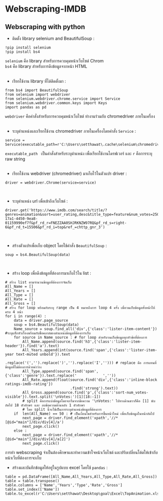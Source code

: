 # Webscraping-IMDB
## Webscraping with python
- ติดตั้ง library selenium and BeautifulSoup :
```
!pip install selenium
!pip install bs4
```
```selenium``` คือ library สำหรับการควบคุมหน้าเว็บไซต์ Chrom
<br />```bs4``` คือ library สำหรับการดึงข้อมูลจากหน้า HTML
<br />
<br />

- เรียกใช้งาน library ที่ได้ติดตั้งมา :
```
from bs4 import BeautifulSoup
from selenium import webdriver
from selenium.webdriver.chrome.service import Service
from selenium.webdriver.common.keys import Keys
import pandas as pd
```
```webdriver``` คือคำสั่งสำหรับการควบคุมหน้าเว็บไซต์ ทำงานร่วมกับ chromedriver ภายในเครื่อง
<br />
<br />

- ระบุตำแหน่งและเรียกใช้งาน chromedriver ภายในเครื่องโดยคำสั่ง ```Service``` :
```
service = Service(executable_path=r'C:\Users\setthawat\.cache\selenium\chromedriver\win32\114.0.5735.90\chromedriver')
```
```executable_path ``` เป็นคำสั่งสำหรับระบุตำแหน่ง เพื่อเรียกใช้งานไดรฟเวอร์ และ ```r``` คือการระบุ raw string
<br />
<br />

- เรียกใช้งาน webdriver (chromedriver) มาเก็บไว้ในตัวแปร driver :
```
driver = webdriver.Chrome(service=service)
```
<br />

- ระบุตำแหน่ง url เพื่อเข้าถึงเว็บไซต์ :
```
driver.get('https://www.imdb.com/search/title/?genres=animation&sort=user_rating,desc&title_type=feature&num_votes=25000,&pf_rd_m=A2FGELUUNOQJNL&pf_rd_p=94365f40-17a1-4450-9ea8-01159990ef7f&pf_rd_r=FNEZZAA0SHJRKNZW97RQ&pf_rd_s=right-6&pf_rd_t=15506&pf_rd_i=top&ref_=chttp_gnr_3')
```
<br />

- สร้างตัวแปรเพื่อเก็บ object โดยใช้คำสั่ง ```BeautifulSoup``` :
```
soup = bs4.BeautifulSoup(data) 
```
<br />

- สร้าง loop เพื่อดึงข้อมูลที่ต้องการมาเก็บไว้ใน list :
```
# สร้าง list ตามจำนวนข้อมูลที่ต้องการจัดเก็บ
All_Name = []
All_Years = []
All_Type = []
All_Rate = []
All_Gross = []
# สร้าง for loop พร้อมกับระบุ range เป็น 4 หมายถึงการ loop 4 ครั้ง เพื่อวนเก็บข้อมูลทั้งหน้าให้ครบ 4 หน้า
for i in range(4) :
    data = driver.page_source
    soup = bs4.BeautifulSoup(data) 
    Name_source = soup.find_all('div',{'class':'lister-item-content'}) #ระบุแท็กหัวเรื่องพร้อมกับชื่อคลาสของตำแหน่งข้อมูลที่ต้องการเก็บ
    for source in Name_source : # for loop สำหรับวนเก็บข้อมูลทุกหัวข้อที่ต้องการ
        All_Name.append(source.find('h3',{'class':'lister-item-header'}).find('a').text)
        All_Years.append(int(source.find('span',{'class':'lister-item-year text-muted unbold'}).text
                             .replace('(','').replace(')','').replace('I',''))) # replace คือ การแทนที่ข้อมูลที่ไม่ต้องการด้วยค่าว่าง
        All_Type.append(source.find('span',{'class':'genre'}).text.replace('            ',''))
        All_Rate.append(float(source.find('div',{'class':'inline-block ratings-imdb-rating'})
                              .find('strong').text))    
        All_Gross.append(source.find('p',{'class':'sort-num_votes-visible'}).text.split('\nVotes:')[1][18:-1]) 
        # split คือการแบ่งข้อมูลโดยจะเริ่มจากข้อความ '\nVotes:' ไปทางด้านขวาก็คือ [1] นับถัดไป 18 ตัวอักษร และ ลบข้อความด้านหลัง 1 ตัวอักษร
        # โดย split นี้จะใช้เป็นการระบุตำแหน่งข้อมูลที่ต้องการ
    if  len(All_Name) == 50 : # เป็นเงื่อนไขสำหรับการขึ้นหน้าใหม่ เพื่อเก็บข้อมูลในหน้าถัดไป
        next_page = driver.find_element('xpath','//*[@id="main"]/div/div[4]/a')
        next_page.click()
    else :
        next_page = driver.find_element('xpath','//*[@id="main"]/div/div[4]/a[2]')
        next_page.click()
```
การทำ webscraping จำเป็นต้องศึกษาและทำความเข้าใจหน้าเว็บไซต์ และปรับเปลี่ยนโค้ตให้เข้ากับหน้าเว็บที่ต้องการจะเก็บ
<br />

- สร้างและบันทึกข้อมูลให้อยู่ในรูปแบบ excel โดยใช้ ```pandas``` :
```
table = pd.DataFrame([All_Name,All_Years,All_Type,All_Rate,All_Gross])
table = table.transpose()
table.columns = ['Name','Years','Type','Rate','Gross']
table.set_index(['Name'])
table.to_excel(r'C:\Users\setthawat\Desktop\goal\Excel\TopAnimation.xlsx')
```
<br />
